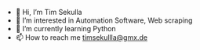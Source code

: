 - 👋 Hi, I’m Tim Sekulla 
- 👀 I’m interested in Automation Software, Web scraping
- 🌱 I’m currently learning Python
- 📫 How to reach me timsekullla@gmx.de

<!---
Jsus0/Jsus0 is a ✨ special ✨ repository because its `README.md` (this file) appears on your GitHub profile.
You can click the Preview link to take a look at your changes.
--->
